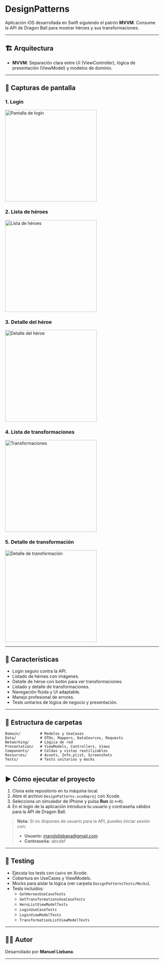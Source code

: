 # DesignPatterns

Aplicación iOS desarrollada en Swift siguiendo el patrón **MVVM**. Consume la API de Dragon Ball para mostrar héroes y sus transformaciones.

---

## 🏗️ Arquitectura

- **MVVM**: Separación clara entre UI (ViewController), lógica de presentación (ViewModel) y modelos de dominio.

---

## 📱 Capturas de pantalla

### 1. Login  
<img src="DesignPatterns/Resources/Screenshots/login.png" alt="Pantalla de login" width="300"/>

### 2. Lista de héroes  
<img src="DesignPatterns/Resources/Screenshots/heroes.png" alt="Lista de héroes" width="300"/>

### 3. Detalle del héroe  
<img src="DesignPatterns/Resources/Screenshots/herodetail.png" alt="Detalle del héroe" width="300"/>

### 4. Lista de transformaciones  
<img src="DesignPatterns/Resources/Screenshots/transformations.png" alt="Transformaciones" width="300"/>

### 5. Detalle de transformación  
<img src="DesignPatterns/Resources/Screenshots/transformationdetail.png" alt="Detalle de transformación" width="300"/>

---

## 🚀 Características

- Login seguro contra la API.
- Listado de héroes con imágenes.
- Detalle de héroe con botón para ver transformaciones.
- Listado y detalle de transformaciones.
- Navegación fluida y UI adaptable.
- Manejo profesional de errores.
- Tests unitarios de lógica de negocio y presentación.

---

## 🧩 Estructura de carpetas

```
Domain/         # Modelos y UseCases
Data/           # DTOs, Mappers, DataSources, Requests
Networking/     # Lógica de red
Presentation/   # ViewModels, Controllers, Views
Components/     # Celdas y vistas reutilizables
Resources/      # Assets, Info.plist, Screenshots
Tests/          # Tests unitarios y mocks
```

---

## ▶️ Cómo ejecutar el proyecto

1. Clona este repositorio en tu máquina local.
2. Abre el archivo `DesignPatterns.xcodeproj` con Xcode.
3. Selecciona un simulador de iPhone y pulsa **Run** (o `⌘+R`).
4. En el login de la aplicación introduce tu usuario y contraseña válidos para la API de Dragon Ball.

> **Nota:** Si no dispones de usuario para la API, puedes iniciar sesión con:
> - **Usuario:** manololiebana@gmail.com
> - **Contraseña:** abcdef

---

## 🧪 Testing

- Ejecuta los tests con `Cmd+U` en Xcode.
- Cobertura en UseCases y ViewModels.
- Mocks para aislar la lógica (ver carpeta `DesignPatternsTests/Mocks`).
- Tests incluidos:
  - `GetHeroesUseCaseTests`
  - `GetTransformationsUseCaseTests`
  - `HeroListViewModelTests`
  - `LoginUseCaseTests`
  - `LoginViewModelTests`
  - `TransformationListViewModelTests`

---

## 👨‍💻 Autor

Desarrollado por **Manuel Liebana**.

--- 
